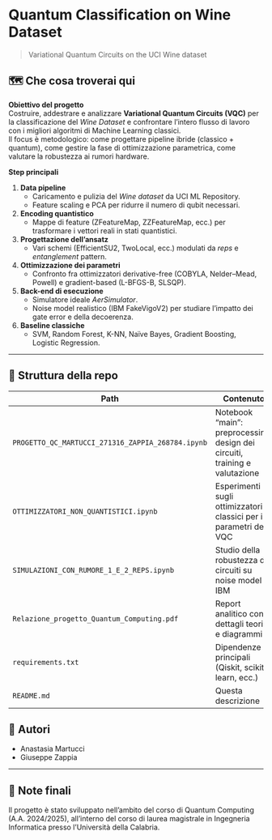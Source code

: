 # Quantum Classification on Wine Dataset  
> Variational Quantum Circuits on the UCI Wine dataset

## 🗺️ Che cosa troverai qui

**Obiettivo del progetto**  
Costruire, addestrare e analizzare **Variational Quantum Circuits (VQC)** per la classificazione del *Wine Dataset* e confrontare l’intero flusso di lavoro con i migliori algoritmi di Machine Learning classici.  
Il focus è metodologico: come progettare pipeline ibride (classico + quantum), come gestire la fase di ottimizzazione parametrica, come valutare la robustezza ai rumori hardware.

**Step principali**

1. **Data pipeline**  
   - Caricamento e pulizia del *Wine dataset* da UCI ML Repository.  
   - Feature scaling e PCA per ridurre il numero di qubit necessari.  
2. **Encoding quantistico**  
   - Mappe di feature \(ZFeatureMap, ZZFeatureMap, ecc.\) per trasformare i vettori reali in stati quantistici.  
3. **Progettazione dell’ansatz**  
   - Vari schemi (EfficientSU2, TwoLocal, ecc.) modulati da *reps* e *entanglement* pattern.  
4. **Ottimizzazione dei parametri**  
   - Confronto fra ottimizzatori derivative-free (COBYLA, Nelder–Mead, Powell) e gradient-based (L-BFGS-B, SLSQP).  
5. **Back-end di esecuzione**  
   - Simulatore ideale *AerSimulator*.  
   - Noise model realistico (IBM FakeVigoV2) per studiare l’impatto dei gate error e della decoerenza.  
6. **Baseline classiche**  
   - SVM, Random Forest, K-NN, Naïve Bayes, Gradient Boosting, Logistic Regression.  

---

## 📂 Struttura della repo

| Path | Contenuto |
|------|-----------|
| `PROGETTO_QC_MARTUCCI_271316_ZAPPIA_268784.ipynb` | Notebook “main”: preprocessing, design dei circuiti, training e valutazione |
| `OTTIMIZZATORI_NON_QUANTISTICI.ipynb` | Esperimenti sugli ottimizzatori classici per i parametri del VQC |
| `SIMULAZIONI_CON_RUMORE_1_E_2_REPS.ipynb` | Studio della robustezza dei circuiti su noise model IBM |
| `Relazione_progetto_Quantum_Computing.pdf` | Report analitico con dettagli teorici e diagrammi |
| `requirements.txt` | Dipendenze principali (Qiskit, scikit-learn, ecc.) |
| `README.md` | Questa descrizione |


## 👥 Autori

- Anastasia Martucci
- Giuseppe Zappia


---

## 📌 Note finali

Il progetto è stato sviluppato nell’ambito del corso di Quantum Computing (A.A. 2024/2025), all’interno del corso di laurea magistrale in Ingegneria Informatica presso l’Università della Calabria.

